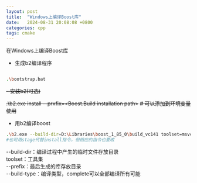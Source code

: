 ```yaml
---
layout: post
title:  "Windows上编译Boost库"
date:   2024-08-31 20:08:08 +0800
categories: cpp 
tags: cmake
---
```


在Windows上编译Boost库

- 生成b2编译程序

```bash

.\bootstrap.bat

```
~~- 安装b2(可选)~~


~~.\b2.exe install --prxfix=<Boost.Build installation path>~~
~~# 可以添加到环境变量使用~~



- 用b2编译boost

```bash
.\b2.exe --build-dir=D:\Libraries\boost_1_85_0\build_vc141 toolset=msvc-14.1 --build-type=complete install --prefix=C:\libs\Boost_1_85_vc141
#也可用stage代替install指令，但相应的指令也要改

```
--build-dir：编译过程中产生的临时文件存放目录<br>
toolset：工具集<br>
--prefix：最后生成的库存放目录<br>
--build-type：编译类型，complete可以全部编译所有可能<br>